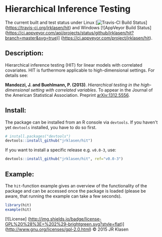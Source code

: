 # Hierarchical Inference Testing

The current built and test status under Linux 
[![Travis-CI Build Status](https://travis-ci.org/jrklasen/hit.png?branch=master)]
(https://travis-ci.org/jrklasen/hit) and Windows 
[![AppVeyor Build Status]
  (https://ci.appveyor.com/api/projects/status/github/jrklasen/hit?branch=master&svg=true)]
(https://ci.appveyor.com/project/jrklasen/hit).

## Description:
Hierarchical inference testing (HIT) for linear models with correlated covariates. 
HIT is furthermore applicable to high-dimensional settings. For details see:

**Mandozzi, J. and Buehlmann, P. (2013)**. *Hierarchical testing in the high-dimensional 
setting with correlated variables*. To appear in the Journal of the American Statistical 
Association. Preprint [arXiv:1312.5556](http://arxiv.org/abs/1312.5556).

## Install:

The package can be installed from an R console via `devtools`. If you haven't yet 
`devtools` installed, you have to do so first.

```R
# install.packages("devtools")
devtools::install_github("jrklasen/hit")
```

If you want to install a specific release e.g. `v0.0-3`, use: 

```R
devtools::install_github("jrklasen/hit", ref="v0.0-3")
```

## Example:

The `hit`-function example gives an overview of the functionality of the package 
and can be accessed once the package is loaded (please be aware, that running the 
example can take a few seconds).

```R
library(hit)
example(hit)
```

[![License]
  (http://img.shields.io/badge/license-GPL%20%28%3E=%202%29-brightgreen.svg?style=flat)]
(http://www.gnu.org/licenses/gpl-2.0.html)
&copy; 2015 JR Klasen
